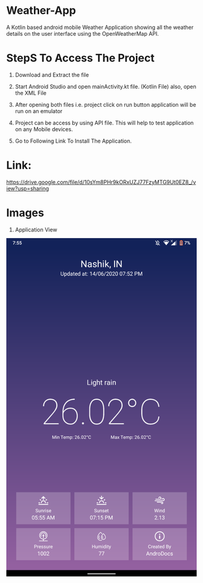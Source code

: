 # Weather-App
A Kotlin based android mobile Weather Application showing all the weather details on the user interface using the OpenWeatherMap API.

# StepS To Access The Project

1) Download and Extract the file

2) Start Android Studio and open mainActivity.kt file. (Kotlin File) also, open the XML File

3) After opening both files i.e. project click on run button application will be run on an emulator

4) Project can be access by using API file. This will help to test application on any Mobile devices.

5) Go to Following Link To Install The Application. 

# Link: 
 https://drive.google.com/file/d/10sYm8PHr9kORxUZJ77FzyMTG9Ut0EZ8_/view?usp=sharing
 
# Images 
1) Application View

![](Images/1.png)
